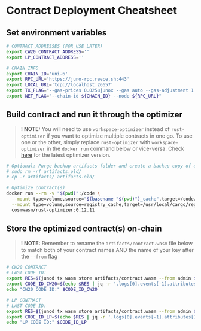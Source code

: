 # Contract Deployment Cheatsheet

## Set environment variables

```bash
# CONTRACT ADDRESSES (FOR USE LATER)
export CW20_CONTRACT_ADDRESS=''
export LP_CONTRACT_ADDRESS=''

# CHAIN INFO
export CHAIN_ID='uni-6'
export RPC_URL='https://juno-rpc.reece.sh:443'
export LOCAL_URL='tcp://localhost:26657'
export TX_FLAG="--gas-prices 0.025ujunox --gas auto --gas-adjustment 1.3 --broadcast-mode block"
export NET_FLAG="--chain-id ${CHAIN_ID} --node ${RPC_URL}"
```

## Build contract and run it through the optimizer
> ❕ **NOTE:** You will need to use `workspace-optimizer` instead of `rust-optimizer` if you want to optimize multiple contracts in one go. To use one or the other, simply replace `rust-optimizer` with `workspace-optimizer` in the `docker run` command below or vice-versa.
Check [here](https://github.com/cosmwasm/rust-optimizer) for the latest optimizer version.

```bash
# Optional: Purge backup artifacts folder and create a backup copy of existing optimized contracts
# sudo rm -rf artifacts.old/
# cp -r artifacts/ artifacts.old/

# Optimize contract(s)
docker run --rm -v "$(pwd)":/code \
  --mount type=volume,source="$(basename "$(pwd)")_cache",target=/code/target \
  --mount type=volume,source=registry_cache,target=/usr/local/cargo/registry \
  cosmwasm/rust-optimizer:0.12.11
```

## Store the optimized contract(s) on-chain
> ❕ **NOTE:** Remember to rename the `artifacts/contract.wasm` file below to match both of your contract names AND the name of your key after the `--from` flag
```bash
# CW20 CONTRACT
# LAST CODE ID:
export RES=$(junod tx wasm store artifacts/contract.wasm --from admin $TX_FLAG $NET_FLAG -y --output json)
export CODE_ID_CW20=$(echo $RES | jq -r '.logs[0].events[-1].attributes[1].value')
echo "CW20 CODE ID:" $CODE_ID_CW20

# LP CONTRACT
# LAST CODE ID:
export RES=$(junod tx wasm store artifacts/contract.wasm --from admin $TX_FLAG $NET_FLAG -y --output json)
export CODE_ID_LP=$(echo $RES | jq -r '.logs[0].events[-1].attributes[1].value')
echo "LP CODE ID:" $CODE_ID_LP
```
